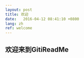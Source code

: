 ```yaml
---
layout: post
title: 欢迎 
date:   2016-04-12 08:41:10 +0800
lang: zh
ref: welcome
---
```


## 欢迎来到GitiReadMe